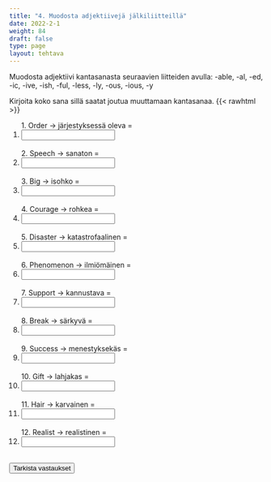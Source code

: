 ```yaml
---
title: "4. Muodosta adjektiivejä jälkiliitteillä"
date: 2022-2-1
weight: 84
draft: false
type: page
layout: tehtava
---
```


Muodosta adjektiivi kantasanasta seuraavien liitteiden avulla: -able, -al, -ed, -ic, -ive, -ish, -ful, -less, -ly, -ous, -ious, -y 

Kirjoita koko sana sillä saatat joutua muuttamaan kantasanaa.
{{< rawhtml >}}
<div class="tehtava">
<form autocomplete="off">
  <ol>
  
<section>
1. Order -> järjestyksessä oleva = &nbsp;<li><input id="q1" type="text"/><span></span></li>&nbsp;
</section>
<section>
2. Speech -> sanaton = &nbsp;<li><input id="q2" type="text"/><span></span></li>&nbsp;
</section>
<section>
3. Big -> isohko = &nbsp;<li><input id="q3" type="text"/><span></span></li>&nbsp;
</section>
<section>
4. Courage -> rohkea = &nbsp;<li><input id="q4" type="text"/><span></span></li>&nbsp;
</section>
<section>
5. Disaster -> katastrofaalinen = &nbsp;<li><input id="q5" type="text"/><span></span></li>&nbsp;
</section>
<section>
6. Phenomenon -> ilmiömäinen = &nbsp;<li><input id="q6" type="text"/><span></span></li>&nbsp;
</section>
<section>
7. Support -> kannustava = &nbsp;<li><input id="q7" type="text"/><span></span></li>&nbsp;
</section>
<section>
8. Break -> särkyvä =  &nbsp;<li><input id="q8" type="text"/><span></span></li>&nbsp;
</section>
<section>
9. Success -> menestyksekäs = &nbsp;<li><input id="q9" type="text"/><span></span></li>&nbsp;
</section>
<section>
10. Gift -> lahjakas = &nbsp;<li><input id="q10" type="text"/><span></span></li>&nbsp;
</section> 
<section>
11. Hair -> karvainen = &nbsp;<li><input id="q11" type="text"/><span></span></li>&nbsp;
</section>
<section>
12. Realist -> realistinen = &nbsp;<li><input id="q12" type="text"/><span></span></li>&nbsp;
</section>


</ol>
  
 <link rel="stylesheet" type="text/css" href="/css/kirjoita1.css"/>

<div id="buttonWrapper">
   <input type="submit" id="submit" value="Tarkista vastaukset" />
   </div>
</form>

</div>


<script>
var answers = {
  "q1": ["orderly"],
  "q2": ["speechless"],
  "q3": ["biggish"],
  "q4": ["courageous"],
  "q5": ["disastrous",],
  "q6": ["phenomenal"],
  "q7": ["supportive"],
  "q8": ["breakable"],
  "q9": ["successful"],
  "q10": ["gifted"],
  "q11": ["hairy"],
  "q12": ["realistic"],
};

function markAnswers() {
  $("input[type='text']").each(function() {
    console.log($.inArray(this.value, answers[this.id]));
    if ($.inArray(this.value.toLowerCase().trim(), answers[this.id]) === -1) {
      $(this).parent()[0].setAttribute("class", "vaarin");
    } else {
      $(this).parent()[0].setAttribute("class", "oikein");
    }
  })
}

$("form").on("submit", function(e) {
  e.preventDefault();
  markAnswers();
});

const input = document.querySelector('.tehtava input');
const span = document.querySelector('.tehtava span');

document.querySelectorAll("input").forEach(elem => elem.addEventListener('input', function (event) {
    span.innerHTML = this.value.replace(/\s/g, '&nbsp;');
    this.style.width = span.offsetWidth + 'px';
}));

</script>
</rawhtml>